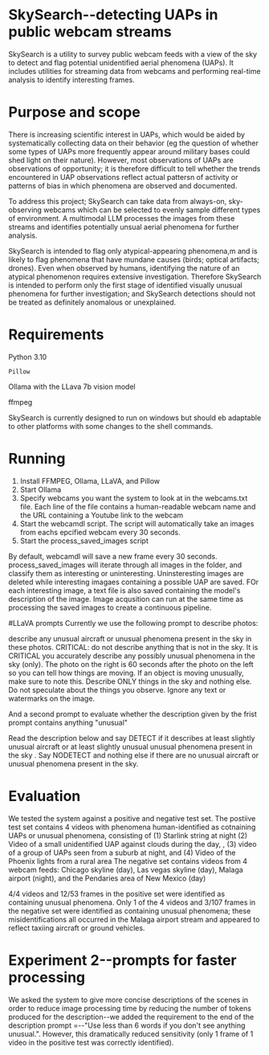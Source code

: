 # SkySearch--detecting UAPs in public webcam streams
 SkySearch is a utility to survey public webcam feeds with a view of the sky to detect and flag potential unidentified aerial phenomena (UAPs). It includes utilities for streaming data from webcams and performing real-time analysis to identify interesting frames.
 
 # Purpose and scope
 There is increasing scientific interest in UAPs, which would be aided by systematically collecting data on their behavior (eg the question of whether some types of UAPs more frequently appear around military bases could shed light on their nature). However, most observations of UAPs are observations of opportunity; it is therefore difficult to tell whether the trends encountered in UAP observations reflect actual pattersn of activity or patterns of bias in which phenomena are observed and documented.
 
 To address this project; SkySearch can take data from always-on, sky-observing webcams which can be selected to evenly sample different types of environment. A multimodal LLM processes the images from these streams and identifies potentially unsual aerial phenomena for further analysis.
 
 SkySearch is intended to flag only atypical-appearing phenomena,m and is likely to flag phenomena that have mundane causes (birds; optical artifacts; drones). Even when observed by humans, identifying the nature of an atypical  phenomenon requires extensive investigation. Therefore SkySearch is intended to perform only the first stage of identified visually unusual phenomena for further investigation; and SkySearch detections should not be treated as definitely anomalous or unexplained.
 
 
 # Requirements
 Python 3.10
 
	Pillow
 
 Ollama with the LLava 7b vision model 
 
 ffmpeg
 
 SkySearch is currently designed to run on windows but should eb adaptable to other platforms with some changes to the shell commands.
 
 
 # Running
 1. Install FFMPEG, Ollama, LLaVA, and Pillow
 2. Start Ollama
 3. Specify webcams you want the system to look at in the webcams.txt file. Each line of the file contains a human-readable webcam name and the URL containing a Youtube link to the webcam
 4. Start the webcamdl script. The script will automatically take an images from eachs epcified webcam every 30 seconds.
 5. Start the process_saved_images script 
 
 By default, webcamdl will save a new frame every 30 seconds. process_saved_images will iterate through all images in the folder, and classify them as interesting or uninteresting. Uninsteresting images are deleted while interesting imagaes containing a possible UAP are saved. FOr each interesting image, a text file is also saved containing the model's description of the image. Image acqusition can run at the same time as processing the saved images to create a continuous pipeline.
 
 #LLaVA prompts
 Currently we use the following prompt to describe photos:
 
describe any unusual aircraft or unusual phenomena present in the sky in these photos. CRITICAL: do not describe anything that is not in the sky. It is CRITICAL you accurately describe any possibly unusual phenomena in the sky (only). The photo on the right is 60 seconds after the photo on the left so you can tell how things are moving. If an object is moving unusually, make sure to note this. Describe ONLY things in the sky and nothing else. Do not speculate about the things you observe. Ignore any text or watermarks on the image.
 
 And a second prompt to evaluate whether the description given by the frist prompt contains anything "unusual"
 
Read the description below and say DETECT if it describes at least slightly unusual aircraft or at least slightly unusual unusual phenomena present in the sky . Say NODETECT and nothing else if there are no unusual aircraft or unusual phenomena present in the sky.                       

 

 

 # Evaluation
 We tested the system against a positive and negative test set. The postiive test set contains 4 videos with phenomena human-identified as cotnaining UAPs or unusual phenomena, consisting of (1) Starlink string at night (2) Video of a small unidentified UAP against clouds during the day, , (3) video of a group of UAPs seen from a suburb at night, and (4) Video of the Phoenix lights from a rural area
 The negative set contains videos from 4 webcam feeds: Chicago skyline (day), Las vegas skyline (day), Malaga airport (night), and the Pendaries area of New Mexico (day)
 
 4/4 videos and 12/53 frames in the positive set were identified as containing unusual phenomena. Only 1 of the 4 videos and 3/107 frames in the negative set were identified as containing unusual phenomena; these misidentifications all occurred in the Malaga airport stream and appeared to reflect taxiing aircraft or ground vehicles.
 
 
 
# Experiment 2--prompts for faster processing

We asked the system to give more concise descriptions of the scenes in order to reduce image processing time by reducing the number of tokens produced for the description--we added the requirement to the end of the description prompt =--"Use less than 6 words if you don't see anything unusual.". However, this dramatically reduced sensitivity (only 1 frame of 1 video in the positive test was correctly identified).